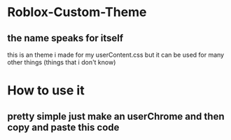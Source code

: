 # Roblox-Custom-Theme
## the name speaks for itself
this is an theme i made for my userContent.css but it can be used for many other things (things that i don't know)
# How to use it
## pretty simple just make an userChrome and then copy and paste this code
